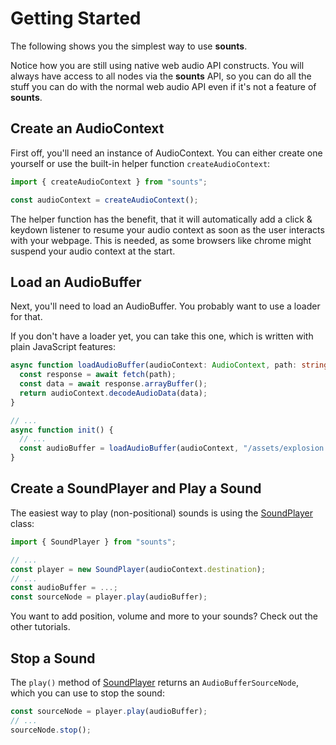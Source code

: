 # Getting Started

The following shows you the simplest way to use **sounts**.

Notice how you are still using native web audio API constructs. You will always have access to all nodes via the **sounts** API, so you can do all the stuff you can do with the normal web audio API even if it's not a feature of **sounts**.

## Create an AudioContext

First off, you'll need an instance of AudioContext. You can either create one yourself or use the built-in helper function `createAudioContext`:

```typescript
import { createAudioContext } from "sounts";

const audioContext = createAudioContext();
```

The helper function has the benefit, that it will automatically add a click & keydown listener to resume your audio context as soon as the user interacts with your webpage. This is needed, as some browsers like chrome might suspend your audio context at the start.

## Load an AudioBuffer

Next, you'll need to load an AudioBuffer. You probably want to use a loader for that.

If you don't have a loader yet, you can take this one, which is written with plain JavaScript features:

```typescript
async function loadAudioBuffer(audioContext: AudioContext, path: string) {
  const response = await fetch(path);
  const data = await response.arrayBuffer();
  return audioContext.decodeAudioData(data);
}

// ...
async function init() {
  // ...
  const audioBuffer = loadAudioBuffer(audioContext, "/assets/explosion.wav");
}
```

## Create a SoundPlayer and Play a Sound

The easiest way to play (non-positional) sounds is using the [SoundPlayer](../api/classes/SoundPlayer.md) class:

```typescript
import { SoundPlayer } from "sounts";

// ...
const player = new SoundPlayer(audioContext.destination);
// ...
const audioBuffer = ...;
const sourceNode = player.play(audioBuffer);
```

You want to add position, volume and more to your sounds? Check out the other tutorials.

## Stop a Sound

The `play()` method of [SoundPlayer](../api/classes/SoundPlayer.md) returns an `AudioBufferSourceNode`, which you can use to stop the sound:

```typescript
const sourceNode = player.play(audioBuffer);
// ...
sourceNode.stop();
```
